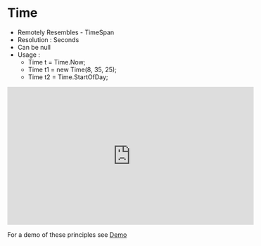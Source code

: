 ﻿# Time

* Remotely Resembles - TimeSpan
* Resolution : Seconds
* Can be null
* Usage : 
  * Time t = Time.Now;
  * Time t1 = new Time(8, 35, 25);
  * Time t2 = Time.StartOfDay;



<iframe width="560" height="315" src="https://www.youtube.com/embed/NRBwMzXUyzg?list=PL1DEQjXG2xnJHBP-SfD7JIStsHcbhKV8r" frameborder="0" allowfullscreen></iframe>

For a demo of these principles see [Demo](demo-time.html)
